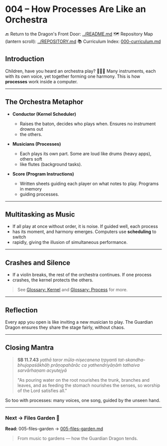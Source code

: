 # 004 – How Processes Are Like an Orchestra

🔙 Return to the Dragon's Front Door: [../README.md](../README.md) 🗺️ Repository
Map (lantern scroll): [../REPOSITORY.md](../REPOSITORY.md) 📚 Curriculum Index:
[000-curriculum.md](000-curriculum.md)


## Introduction

Children, have you heard an orchestra play? 🎻🥁🎺 Many instruments, each with its
own voice, yet together forming one harmony. This is how **processes** work
inside a computer.

---

## The Orchestra Metaphor

- **Conductor (Kernel Scheduler)**
  - Raises the baton, decides who plays when. Ensures no instrument drowns out
  - the others.

- **Musicians (Processes)**
  - Each plays its own part. Some are loud like drums (heavy apps), others soft
  - like flutes (background
tasks).

- **Score (Program Instructions)**
  - Written sheets guiding each player on what notes to play. Programs in memory
  - guiding processes.

---

## Multitasking as Music

- If all play at once without order, it is noise. If guided well, each process
- has its moment, and harmony emerges. Computers use **scheduling** to switch
- rapidly, giving the illusion of
simultaneous performance.

---

## Crashes and Silence

- If a violin breaks, the rest of the orchestra continues. If one process
- crashes, the kernel protects the others.

> See [Glossary: Kernel](glossary.md#k) and [Glossary: Process](glossary.md#p)
for more.

---

## Reflection

Every app you open is like inviting a new musician to play. The Guardian Dragon
ensures they share the stage fairly, without chaos.

---

## Closing Mantra

> **SB 11.7.43** *yathā taror mūla-niṣecanena tṛpyanti tat-skandha-bhujopaśākhāḥ
> prāṇopahārāc ca yathendriyāṇāṁ tathaiva sarvārhaṇam acyutejyā*
>
> "As pouring water on the root nourishes the trunk, branches and leaves, and as
feeding the stomach nourishes the senses, so worship of the Lord satisfies all."

So too with processes: many voices, one song, guided by the unseen hand.

---
### Next → Files Garden 🌱
**Read:** 005-files-garden → [005-files-garden.md](005-files-garden.md)

> From music to gardens — how the Guardian Dragon tends.
